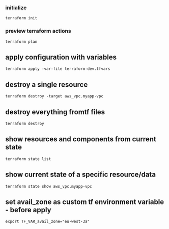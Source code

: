 ### initialize

    terraform init

### preview terraform actions

    terraform plan

## apply configuration with variables

    terraform apply -var-file terraform-dev.tfvars

## destroy a single resource

    terraform destroy -target aws_vpc.myapp-vpc

## destroy everything fromtf files

    terraform destroy

## show resources and components from current state

    terraform state list

## show current state of a specific resource/data

    terraform state show aws_vpc.myapp-vpc    

## set avail_zone as custom tf environment variable - before apply

    export TF_VAR_avail_zone="eu-west-3a"